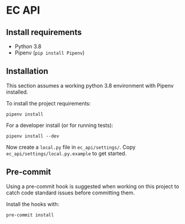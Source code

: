 # EC API


## Install requirements

* Python 3.8
* Pipenv (`pip install Pipenv`)

## Installation

This section assumes a working python 3.8 environment with Pipenv installed.

To install the project requirements:

`pipenv install`

For a developer install (or for running tests):

`pipenv install --dev`

Now create a `local.py` file in `ec_api/settings/`. Copy
`ec_api/settings/local.py.example` to get started.

## Pre-commit

Using a pre-commit hook is suggested when working on this project to catch
code standard issues before committing them.

Install the hooks with:

`pre-commit install`
